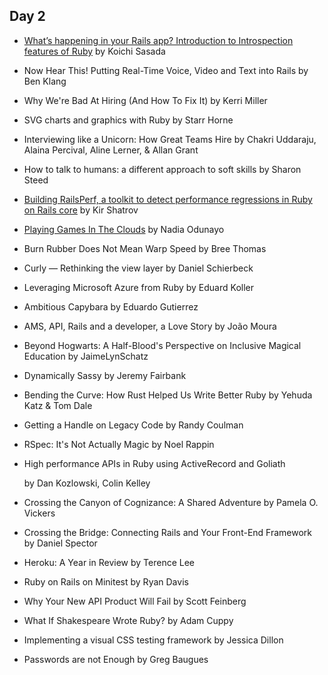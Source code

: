 ## Day 2

- [What’s happening in your Rails app? Introduction to Introspection features of Ruby](http://www.atdot.net/~ko1/activities/2015_railsconf.pdf)
  by Koichi Sasada

- Now Hear This! Putting Real-Time Voice, Video and Text into Rails
  by Ben Klang

- Why We're Bad At Hiring (And How To Fix It)
  by Kerri Miller

- SVG charts and graphics with Ruby
  by Starr Horne

- Interviewing like a Unicorn: How Great Teams Hire
  by Chakri Uddaraju, Alaina Percival, Aline Lerner, & Allan Grant

- How to talk to humans: a different approach to soft skills
  by Sharon Steed

- [Building RailsPerf, a toolkit to detect performance regressions in Ruby on Rails core](https://speakerdeck.com/kirs/building-a-toolkit-to-detect-performance-regressions-in-ruby-on-rails-core)
  by Kir Shatrov

- [Playing Games In The Clouds](https://speakerdeck.com/nodunayo/playing-games-in-the-clouds)
  by Nadia Odunayo

- Burn Rubber Does Not Mean Warp Speed
  by Bree Thomas

- Curly — Rethinking the view layer
  by Daniel Schierbeck

- Leveraging Microsoft Azure from Ruby
  by Eduard Koller

- Ambitious Capybara
  by Eduardo Gutierrez

- AMS, API, Rails and a developer, a Love Story
  by João Moura

- Beyond Hogwarts: A Half-Blood's Perspective on Inclusive Magical Education
  by JaimeLynSchatz

- Dynamically Sassy
  by Jeremy Fairbank

- Bending the Curve: How Rust Helped Us Write Better Ruby
  by Yehuda Katz & Tom Dale

- Getting a Handle on Legacy Code
  by Randy Coulman

- RSpec: It's Not Actually Magic
  by Noel Rappin

- High performance APIs in Ruby using ActiveRecord and Goliath

  by Dan Kozlowski, Colin Kelley

- Crossing the Canyon of Cognizance: A Shared Adventure
  by Pamela O. Vickers

- Crossing the Bridge: Connecting Rails and Your Front-End Framework
  by Daniel Spector

- Heroku: A Year in Review
  by Terence Lee

- Ruby on Rails on Minitest
  by Ryan Davis

- Why Your New API Product Will Fail
  by Scott Feinberg

- What If Shakespeare Wrote Ruby?
  by Adam Cuppy

- Implementing a visual CSS testing framework
  by Jessica Dillon

- Passwords are not Enough
  by Greg Baugues
